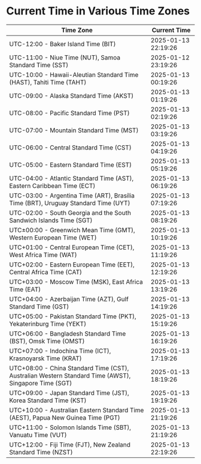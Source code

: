 # Current Time in Various Time Zones

| Time Zone | Current Time |
|-----------|--------------|
| UTC-12:00 - Baker Island Time (BIT) | 2025-01-13 22:19:26 |
| UTC-11:00 - Niue Time (NUT), Samoa Standard Time (SST) | 2025-01-12 23:19:26 |
| UTC-10:00 - Hawaii-Aleutian Standard Time (HAST), Tahiti Time (TAHT) | 2025-01-13 00:19:26 |
| UTC-09:00 - Alaska Standard Time (AKST) | 2025-01-13 01:19:26 |
| UTC-08:00 - Pacific Standard Time (PST) | 2025-01-13 02:19:26 |
| UTC-07:00 - Mountain Standard Time (MST) | 2025-01-13 03:19:26 |
| UTC-06:00 - Central Standard Time (CST) | 2025-01-13 04:19:26 |
| UTC-05:00 - Eastern Standard Time (EST) | 2025-01-13 05:19:26 |
| UTC-04:00 - Atlantic Standard Time (AST), Eastern Caribbean Time (ECT) | 2025-01-13 06:19:26 |
| UTC-03:00 - Argentina Time (ART), Brasília Time (BRT), Uruguay Standard Time (UYT) | 2025-01-13 07:19:26 |
| UTC-02:00 - South Georgia and the South Sandwich Islands Time (SGT) | 2025-01-13 08:19:26 |
| UTC±00:00 - Greenwich Mean Time (GMT), Western European Time (WET) | 2025-01-13 10:19:26 |
| UTC+01:00 - Central European Time (CET), West Africa Time (WAT) | 2025-01-13 11:19:26 |
| UTC+02:00 - Eastern European Time (EET), Central Africa Time (CAT) | 2025-01-13 12:19:26 |
| UTC+03:00 - Moscow Time (MSK), East Africa Time (EAT) | 2025-01-13 13:19:26 |
| UTC+04:00 - Azerbaijan Time (AZT), Gulf Standard Time (GST) | 2025-01-13 14:19:26 |
| UTC+05:00 - Pakistan Standard Time (PKT), Yekaterinburg Time (YEKT) | 2025-01-13 15:19:26 |
| UTC+06:00 - Bangladesh Standard Time (BST), Omsk Time (OMST) | 2025-01-13 16:19:26 |
| UTC+07:00 - Indochina Time (ICT), Krasnoyarsk Time (KRAT) | 2025-01-13 17:19:26 |
| UTC+08:00 - China Standard Time (CST), Australian Western Standard Time (AWST), Singapore Time (SGT) | 2025-01-13 18:19:26 |
| UTC+09:00 - Japan Standard Time (JST), Korea Standard Time (KST) | 2025-01-13 19:19:26 |
| UTC+10:00 - Australian Eastern Standard Time (AEST), Papua New Guinea Time (PGT) | 2025-01-13 21:19:26 |
| UTC+11:00 - Solomon Islands Time (SBT), Vanuatu Time (VUT) | 2025-01-13 21:19:26 |
| UTC+12:00 - Fiji Time (FJT), New Zealand Standard Time (NZST) | 2025-01-13 22:19:26 |
